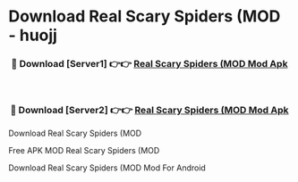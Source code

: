 # Download Real Scary Spiders (MOD - huojj



<div align="center">
<h3>🔴 Download [Server1] 👉👉 <a href="https://momento.my/?title=Real_Scary_Spiders_(MOD">Real Scary Spiders (MOD Mod Apk</a></h3><br>

<h3>🔴 Download [Server2] 👉👉 <a href="https://momento.my/?title=Real_Scary_Spiders_(MOD">Real Scary Spiders (MOD Mod Apk</a></h3>
</div>



Download Real Scary Spiders (MOD 

Free APK MOD Real Scary Spiders (MOD 

Download Real Scary Spiders (MOD Mod For Android

